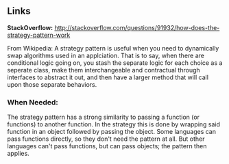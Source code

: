 ## Links
**StackOverflow:** http://stackoverflow.com/questions/91932/how-does-the-strategy-pattern-work


From Wikipedia:
A strategy pattern is useful when you need to dynamically swap algorithms used in an applciation. That is to say, when there are conditional logic going on, you stash the separate logic for each choice as a seperate class, make them interchangeable and contractual through interfaces to abstract it out, and then have a larger method that will call upon those separate behaviors.

### When Needed:
The strategy pattern has a strong similarity to passing a function (or functions) to another function. In the strategy this is done by wrapping said function in an object followed by passing the object. Some languages can pass functions directly, so they don't need the pattern at all. But other languages can't pass functions, but can pass objects; the pattern then applies.

